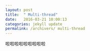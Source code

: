 ```yaml
---
layout: post
title:  " Multi-thread"
date:   2016-03-21 10:00:13
categories: jekyll update
permalink: /archivers/ multi-thread
---
```

啦啦啦啦啦啦啦啦啦
